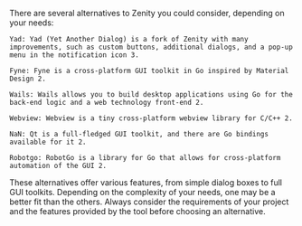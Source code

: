 There are several alternatives to Zenity you could consider, depending on your needs:

    Yad: Yad (Yet Another Dialog) is a fork of Zenity with many improvements, such as custom buttons, additional dialogs, and a pop-up menu in the notification icon 3.

    Fyne: Fyne is a cross-platform GUI toolkit in Go inspired by Material Design 2.

    Wails: Wails allows you to build desktop applications using Go for the back-end logic and a web technology front-end 2.

    Webview: Webview is a tiny cross-platform webview library for C/C++ 2.

    NaN: Qt is a full-fledged GUI toolkit, and there are Go bindings available for it 2.

    Robotgo: RobotGo is a library for Go that allows for cross-platform automation of the GUI 2.

These alternatives offer various features, from simple dialog boxes to full GUI toolkits. Depending on the complexity of your needs, one may be a better fit than the others. Always consider the requirements of your project and the features provided by the tool before choosing an alternative.